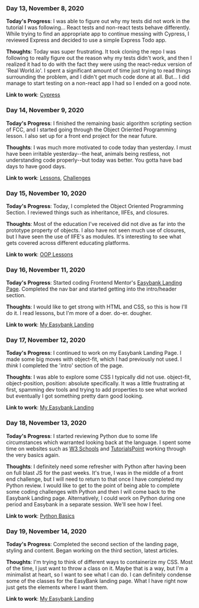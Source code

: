 ### Day 13, November 8, 2020

**Today's Progress**: I was able to figure out why my tests did not work in the tutorial I was following... React tests and non-react tests behave differently. While trying to find an appropriate app to continue messing with Cypress, I reviewed Express and decided to use a simple Express Todo app.

**Thoughts**: Today was super frustrating. It took cloning the repo I was following to really figure out the reason why my tests didn't work, and then I realized it had to do with the fact they were using the react-redux version of 'Real World.io'. I spent a significant amount of time just trying to read things surrounding the problem, and I didn't get much code done at all. But... I did manage to start testing on a non-react app I had so I ended on a good note.

**Link to work**: [Cypress](https://github.com/jdemarc/cypress-playground)

### Day 14, November 9, 2020

**Today's Progress**: I finished the remaining basic algorithm scripting section of FCC, and I started going through the Object Oriented Programming lesson. I also set up for a front end project for the near future.

**Thoughts**: I was much more motivated to code today than yesterday. I must have been irritable yesterday--the heat, animals being restless, not understanding code properly--but today was better. You gotta have bad days to have good days.

**Link to work**: [Lessons](https://github.com/jdemarc/100-days-of-code/tree/main/oop), [Challenges](https://github.com/jdemarc/100-days-of-code/tree/main/basic-algorithm-scripting)

### Day 15, November 10, 2020

**Today's Progress**: Today, I completed the Object Oriented Programming Section. I reviewed things such as inheritance, IIFEs, and closures.

**Thoughts**: Most of the education I've received did not dive as far into the prototype property of objects. I also have not seen much use of closures, but I have seen the use of IIFE's as modules. It's interesting to see what gets covered across different educating platforms.

**Link to work**: [OOP Lessons](https://github.com/jdemarc/100-days-of-code/tree/main/oop)

### Day 16, November 11, 2020

**Today's Progress**: Started coding Frontend Mentor's [Easybank Landing Page](https://www.frontendmentor.io/challenges/easybank-landing-page-WaUhkoDN). Completed the nav bar and started getting into the intro/header section.

**Thoughts**: I would like to get strong with HTML and CSS, so this is how I'll do it. I read lessons, but I'm more of a doer. do-er. dougher.

**Link to work**: [My Easybank Landing](https://github.com/jdemarc/easybank-landing)

### Day 17, November 12, 2020

**Today's Progress**: I continued to work on my Easybank Landing Page. I made some big moves with object-fit, which I had previously not used. I *think* I completed the 'intro' section of the page.

**Thoughts**: I was able to explore some CSS I typically did not use. object-fit, object-position, position: absolute specifically. It was a little frustrating at first, spamming dev tools and trying to add properties to see what worked but eventually I got something pretty darn good looking.

**Link to work**: [My Easybank Landing](https://github.com/jdemarc/easybank-landing)

### Day 18, November 13, 2020

**Today's Progress**: I started reviewing Python due to some life circumstances which warranted looking back at the language. I spent some time on websites such as [W3 Schools](https://www.w3schools.com/python/default.asp) and [TutorialsPoint](https://www.tutorialspoint.com/python/index.htm) working through the very basics again.

**Thoughts**: I definitely need some refresher with Python after having been on full blast JS for the past weeks. It's true, I was in the middle of a front end challenge, but I will need to return to that once I have completed my Python review. I would like to get to the point of being able to complete some coding challenges with Python and then I will come back to the Easybank Landing page.  Alternatively, I could work on Python during one period and Easybank in a separate session. We'll see how I feel.

**Link to work**: [Python Basics](https://github.com/jdemarc/100-days-of-code/blob/main/py-basics/lessons/variables.py)

### Day 19, November 14, 2020

**Today's Progress**: Completed the second section of the landing page, styling and content. Began working on the third section, latest articles.

**Thoughts**: I'm trying to think of different ways to containerize my CSS. Most of the time, I just want to throw a class on it. Maybe that is a way, but I'm a minimalist at heart, so I want to see what I can do. I can definitely condense some of the classes for the EasyBank landing page. What I have right now just gets the elements where I want them.

**Link to work**: [My Easybank Landing](https://github.com/jdemarc/easybank-landing)
